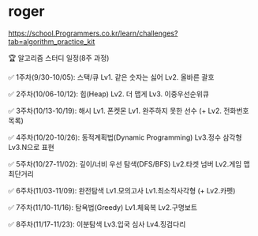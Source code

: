 # roger

https://school.Programmers.co.kr/learn/challenges?tab=algorithm_practice_kit

🏆 알고리즘 스터디 일정(8주 과정)

✅ 1주차(9/30-10/05): 스택/큐
       Lv1. 같은 숫자는 싫어
       Lv2. 올바른 괄호

✅ 2주차(10/06-10/12): 힙(Heap)
       Lv2. 더 맵게
       Lv3. 이중우선순위큐

✅ 3주차(10/13-10/19): 해시
       Lv1. 폰켓몬
       Lv1. 완주하지 못한 선수
      (+ Lv2. 전화번호 목록)

✅ 4주차(10/20-10/26): 동적계획법(Dynamic Programming)
       Lv3.정수 삼각형
       Lv3.N으로 표현

✅ 5주차(10/27-11/02): 깊이/너비 우선 탐색(DFS/BFS)
       Lv2.타겟 넘버
       Lv2.게임 맵 최단거리

✅ 6주차(11/03-11/09): 완전탐색
Lv1.모의고사
Lv1.최소직사각형
(+ Lv2.카펫)

✅ 7주차(11/10-11/16): 탐욕법(Greedy)
Lv1.체육복
Lv2.구명보트

✅ 8주차(11/17-11/23): 이분탐색
Lv3.입국 심사
Lv4.징검다리
